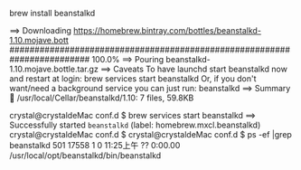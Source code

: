 brew install beanstalkd

==> Downloading https://homebrew.bintray.com/bottles/beanstalkd-1.10.mojave.bott
######################################################################## 100.0%
==> Pouring beanstalkd-1.10.mojave.bottle.tar.gz
==> Caveats
To have launchd start beanstalkd now and restart at login:
  brew services start beanstalkd
Or, if you don't want/need a background service you can just run:
  beanstalkd
==> Summary
🍺  /usr/local/Cellar/beanstalkd/1.10: 7 files, 59.8KB

crystal@crystaldeMac conf.d $ brew services start beanstalkd
==> Successfully started `beanstalkd` (label: homebrew.mxcl.beanstalkd)
crystal@crystaldeMac conf.d $
crystal@crystaldeMac conf.d $ ps -ef |grep beanstalkd
  501 17558     1   0 11:25上午 ??         0:00.00 /usr/local/opt/beanstalkd/bin/beanstalkd